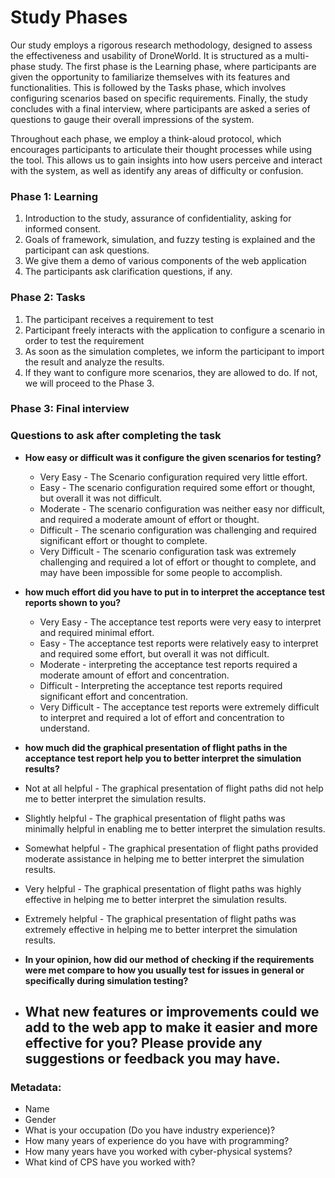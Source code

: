 # Study Phases

Our study employs a rigorous research methodology, designed to assess the effectiveness and usability of DroneWorld. It is structured as a multi-phase study. The first phase is the Learning phase, where participants are given the opportunity to familiarize themselves with its features and functionalities. This is followed by the Tasks phase, which involves configuring scenarios based on specific requirements. Finally, the study concludes with a final interview, where participants are asked a series of questions to gauge their overall impressions of the system.

Throughout each phase, we employ a think-aloud protocol, which encourages participants to articulate their thought processes while using the tool. This allows us to gain insights into how users perceive and interact with the system, as well as identify any areas of difficulty or confusion.

### Phase 1: Learning

1. Introduction to the study, assurance of confidentiality, asking for informed consent.
2. Goals of framework, simulation,  and fuzzy testing is explained and the participant can ask questions.
3. We give them a demo of various components of the web application
4. The participants ask clarification questions, if any. 

### Phase 2: Tasks

1. The participant receives a requirement to test 
2. Participant freely interacts with the application to configure a scenario in order to test the requirement
3. As soon as the simulation completes, we inform the participant to import the result and analyze the results.
4. If they want to configure more scenarios, they are allowed to do. If not, we will proceed to the Phase 3.

### Phase 3: Final interview

### Questions to ask after completing the task

- **How easy or difficult was it configure the given scenarios for testing?**
    - Very Easy - The Scenario configuration required very little effort.
    - Easy - The scenario configuration required some effort or thought, but overall it was not difficult.
    - Moderate - The scenario configuration was neither easy nor difficult, and required a moderate amount of effort or thought.
    - Difficult - The scenario configuration was challenging and required significant effort or thought to complete.
    - Very Difficult - The scenario configuration task was extremely challenging and required a lot of effort or thought to complete, and may have been impossible for some people to accomplish.
- **how much effort did you have to put in to interpret the acceptance test reports shown to you?**
    -  Very Easy -  The acceptance test reports were very easy to interpret and required minimal effort.
    -  Easy - The acceptance test reports were relatively easy to interpret and required some effort, but overall it was not difficult.
    -  Moderate -  interpreting the acceptance test reports required a moderate amount of effort and concentration.
    -  Difficult -  Interpreting the acceptance test reports required significant effort and concentration.
    -  Very Difficult - The acceptance test reports were extremely difficult to interpret and required a lot of effort and concentration to understand.

- **how much did the graphical presentation of flight paths in the acceptance test report help you to better interpret the simulation results?**
-  Not at all helpful - The graphical presentation of flight paths did not help me to better interpret the simulation results.
- Slightly helpful - The graphical presentation of flight paths was minimally helpful in enabling me to better interpret the simulation results.
- Somewhat helpful - The graphical presentation of flight paths provided moderate assistance in helping me to better interpret the simulation results.
- Very helpful - The graphical presentation of flight paths was highly effective in helping me to better interpret the simulation results.
- Extremely helpful - The graphical presentation of flight paths was extremely effective in helping me to better interpret the simulation results.

- **In your opinion, how did our method of checking if the requirements were met compare to how you usually test for issues in general or specifically during simulation testing?**
   
  
- **What new features or improvements could we add to the web app to make it easier and more effective for you? Please provide any suggestions or feedback you may have.**
    - 

### Metadata:

- Name
- Gender
- What is your occupation (Do you have industry experience)?
- How many years of experience do you have with programming?
- How many years have you worked with cyber-physical systems?
- What kind of CPS have you worked with?
